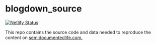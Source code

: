# blogdown_source

[![Netlify Status](https://api.netlify.com/api/v1/badges/a92d547c-244a-4b77-8d21-b7d91173b93b/deploy-status)](https://app.netlify.com/sites/mooreaw-blogdown/deploys)

This repo contains the source code and data needed to reproduce the content on [semidocumentedlife.com.](https://www.semidocumentedlife.com)
